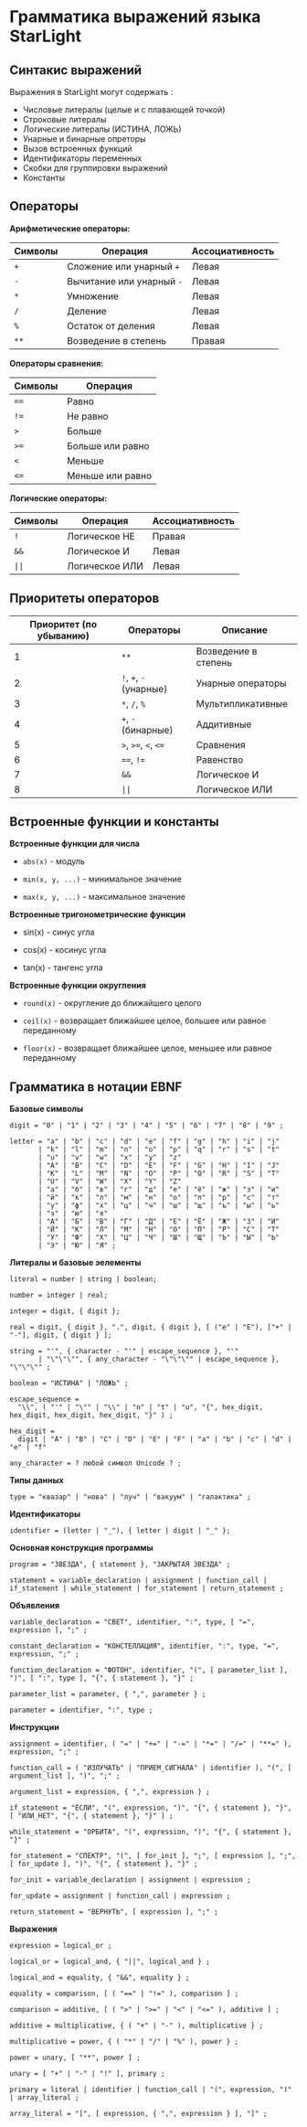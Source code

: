 # Грамматика выражений языка StarLight

## Синтакис выражений

Выражения в StarLight могут содержать :
- Числовые литералы (целые и с плавающей точкой)
- Строковые литералы
- Логические литералы (ИСТИНА, ЛОЖЬ)
- Унарные и бинарные опреторы
- Вызов встроенных функций
- Идентификаторы переменных
- Скобки для группировки выражений
- Константы
  

## Операторы

**Арифметические операторы:**

| Символы | Операция | Ассоциативность |
|---------|----------|-----------------|
| `+` | Сложение или унарный `+` | Левая |
| `-` | Вычитание или унарный `-` | Левая |
| `*` | Умножение | Левая |
| `/` | Деление | Левая |
| `%` | Остаток от деления | Левая |
| `**` | Возведение в степень | Правая |

**Операторы сравнения:**

| Символы| Операция |
|--------|----------|
| `==` | Равно |
| `!=` | Не равно |
| `>` | Больше |
| `>=` | Больше или равно |
| `<` | Меньше |
| `<=` | Меньше или равно |

**Логические операторы:**

| Символы | Операция | Ассоциативность |
|---------|----------|-----------------|
| `!` |Логическое НЕ | Правая |
| `&&` | Логическое И | Левая |
| `\|\|` | Логическое ИЛИ | Левая |

## Приоритеты операторов

|Приоритет (по убыванию)| Операторы | Описание |
|-----------------------|-----------|----------|
|1| `**` | Возведение в степень |
|2| `!`, `+`, `-` (унарные) | Унарные операторы|
|3|`*`, `/`, `%` | Мультипликативные |
|4|`+`, `-` (бинарные)| Аддитивные |
|5|`>`, `>=`, `<`, `<=`| Сравнения|
|6| `==`, `!=` | Равенство |
|7|`&&` | Логическое И|
|8|`\|\|`| Логическое ИЛИ|

## Встроенные функции и константы

**Встроенные функции для числа**
- `abs(x)` - модуль
  
- `min(x, y, ...)` - минимальное значение
  
- `max(x, y, ...)` - максимальное значение
  
**Встроенные тригонометрические функции**

- sin(x) - синус угла

- cos(x) - косинус угла

- tan(x) - тангенс угла

**Встроенные функции округления**
  
- `round(x)` - округление до ближайшего целого 
  
- `ceil(x)` - возвращает ближайшее целое, большее или равное переданному
  
- `floor(x)` - возвращает ближайшее целое, меньшее или равное переданному

## Грамматика в нотации EBNF

**Базовые символы**

```
digit = "0" | "1" | "2" | "3" | "4" | "5" | "6" | "7" | "8" | "9" ;

letter = "a" | "b" | "c" | "d" | "e" | "f" | "g" | "h" | "i" | "j"
       | "k" | "l" | "m" | "n" | "o" | "p" | "q" | "r" | "s" | "t"
       | "u" | "v" | "w" | "x" | "y" | "z"
       | "A" | "B" | "C" | "D" | "E" | "F" | "G" | "H" | "I" | "J"
       | "K" | "L" | "M" | "N" | "O" | "P" | "Q" | "R" | "S" | "T"
       | "U" | "V" | "W" | "X" | "Y" | "Z"
       | "а" | "б" | "в" | "г" | "д" | "е" | "ё" | "ж" | "з" | "и"
       | "й" | "к" | "л" | "м" | "н" | "о" | "п" | "р" | "с" | "т"
       | "у" | "ф" | "х" | "ц" | "ч" | "ш" | "щ" | "ъ" | "ы" | "ь"
       | "э" | "ю" | "я"
       | "А" | "Б" | "В" | "Г" | "Д" | "Е" | "Ё" | "Ж" | "З" | "И"
       | "Й" | "К" | "Л" | "М" | "Н" | "О" | "П" | "Р" | "С" | "Т"
       | "У" | "Ф" | "Х" | "Ц" | "Ч" | "Ш" | "Щ" | "Ъ" | "Ы" | "Ь"
       | "Э" | "Ю" | "Я" ;
```

**Литералы и базовые эелементы**
```
literal = number | string | boolean;

number = integer | real;

integer = digit, { digit };

real = digit, { digit }, ".", digit, { digit }, [ ("е" | "E"), ["+" | "-"], digit, { digit } ];

string = "'", { character - "'" | escape_sequence }, "'" 
       | "\"\"\"", { any_character - "\"\"\"" | escape_sequence }, "\"\"\"" ;

boolean = "ИСТИНА" | "ЛОЖЬ" ;

escape_sequence = 
  "\\", ( "'" | "\"" | "\\" | "n" | "t" | "u", "{", hex_digit, hex_digit, hex_digit, hex_digit, "}" ) ;

hex_digit = 
  digit | "A" | "B" | "C" | "D" | "E" | "F" | "a" | "b" | "c" | "d" | "e" | "f" 

any_character = ? любой символ Unicode ? ;

```

**Типы данных**
```
type = "квазар" | "нова" | "луч" | "вакуум" | "галактика" ;
```

**Идентификаторы**
```
identifier = (letter | "_"), { letter | digit | "_" };
```

**Основная конструкция программы**
```
program = "ЗВЕЗДА", { statement }, "ЗАКРЫТАЯ ЗВЕЗДА" ;

statement = variable_declaration | assignment | function_call | if_statement | while_statement | for_statement | return_statement ;
```

**Объявления**
```
variable_declaration = "СВЕТ", identifier, ":", type, [ "=", expression ], ";" ;

constant_declaration = "КОНСТЕЛЛАЦИЯ", identifier, ":", type, "=", expression, ";" ;

function_declaration = "ФОТОН", identifier, "(", [ parameter_list ], ")", [ ":", type ], "{", { statement }, "}" ;

parameter_list = parameter, { ",", parameter } ;

parameter = identifier, ":", type ;
```

**Инструкции**
```
assignment = identifier, ( "=" | "+=" | "-=" | "*=" | "/=" | "**=" ), expression, ";" ;

function_call = ( "ИЗЛУЧАТЬ" | "ПРИЕМ_СИГНАЛА" | identifier ), "(", [ argument_list ], ")", ";" ;

argument_list = expression, { ",", expression } ;

if_statement = "ЕСЛИ", "(", expression, ")", "{", { statement }, "}", [ "ИЛИ_НЕТ", "{", { statement }, "}" ] ;

while_statement = "ОРБИТА", "(", expression, ")", "{", { statement }, "}" ;

for_statement = "СПЕКТР", "(", [ for_init ], ";", [ expression ], ";", [ for_update ], ")", "{", { statement }, "}" ;

for_init = variable_declaration | assignment | expression ;

for_update = assignment | function_call | expression ;

return_statement = "ВЕРНУТЬ", [ expression ], ";" ;
```

**Выражения**
```
expression = logical_or ;

logical_or = logical_and, { "||", logical_and } ;

logical_and = equality, { "&&", equality } ;

equality = comparison, [ ( "==" | "!=" ), comparison ] ;

comparison = additive, [ ( ">" | ">=" | "<" | "<=" ), additive ] ;

additive = multiplicative, { ( "+" | "-" ), multiplicative } ;

multiplicative = power, { ( "*" | "/" | "%" ), power } ;

power = unary, [ "**", power ] ;

unary = [ "+" | "-" | "!" ], primary ;

primary = literal | identifier | function_call | "(", expression, ")" | array_literal ;

array_literal = "[", [ expression, { ",", expression } ], "]" ;
```